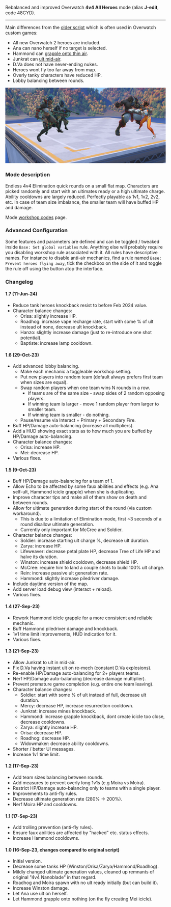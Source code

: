 Rebalanced and improved Overwatch **4v4 All Heroes** mode (alias **J-edit**, code 48CYD).

---

Main differences from the [older script](https://github.com/domuspopus/overwatch-4v4-all-heroes/blob/48df90949be856888b5e3db5ca1917e87e950997/main.ow) which is often used in Overwatch custom games:

- All new Overwatch 2 heroes are included.
- Ana can nano herself if no target is selected.
- Hammond can [grapple onto thin air](preview-ball-grapple.gif).
- Junkrat can [ult mid-air](preview-junk-ult.gif).
- D.Va does not have never-ending nukes.
- Heroes wont fly too far away from map.
- Overly tanky characters have reduced HP.
- Lobby balancing between rounds.

![preview](preview.png)

### Mode description

Endless 4v4 Elimination quick rounds on a small flat map. Characters are picked randomly and start with an ultimates ready or a high ultimate charge. Ability cooldowns are largely reduced. Perfectly playable as 1v1, 1v2, 2v2, etc. In case of team size imbalance, the smaller team will have buffed HP and damage.

Mode [workshop.codes](https://workshop.codes/48CYD) page.

### Advanced Configuration

Some features and parameters are defined and can be toggled / tweaked inside `Base: Set global variables` rule. Anything else will probably require you disabling workshop rule associated with it. All rules have descriptive names. For instance to disable anti-air mechanics, find a rule named `Base: Prevent heroes flying away`, tick the checkbox on the side of it and toggle the rule off using the button atop the interface.

### Changelog

#### 1.7 (11-Jun-24)

- Reduce tank heroes knockback resist to before Feb 2024 value.
- Character balance changes:
    - Orisa: slightly increase HP.
    - Roadhog: increase vape recharge rate, start with some % of ult instead of none, decrease ult knockback.
    - Hanzo: slightly increase damage (just to re-introduce one shot potential).
    - Baptiste: increase lamp cooldown.

#### 1.6 (29-Oct-23)

- Add advanced lobby balancing.
    - Make each mechanic a toggleable workshop setting.
    - Put new players into random team (default always prefers first team when sizes are equal).
    - Swap random players when one team wins N rounds in a row.
        - If teams are of the same size - swap sides of 2 random opposing players.
        - If winning team is larger - move 1 random player from larger to smaller team.
        - If winning team is smaller - do nothing.
    - Pause/resume via Interact + Primary + Secondary Fire.
- Buff HP/Damage auto-balancing (increase all multipliers).
- Add a HUD showing exact stats as to how much you are buffed by HP/Damage auto-balancing.
- Character balance changes:
    - Orisa: increase HP.
    - Mei: decrease HP.
- Various fixes.

#### 1.5 (9-Oct-23)

- Buff HP/Damage auto-balancing for a team of 1.
- Allow Echo to be affected by some faux abilities and effects (e.g. Ana self-ult, Hammond icicle grapple) when she is duplicating.
- Improve character tips and make all of them show on death and between rounds.
- Allow for ultimate generation during start of the round (via custom workaround).
    - This is due to a limitation of Elimination mode, first ~3 seconds of a round disallow ultimate generation.
    - Currently only important for McCree and Soldier.
- Character balance changes:
    - Soldier: increase starting ult charge %, decrease ult duration.
    - Zarya: increase HP.
    - Lifeweaver: decrease petal plate HP, decrease Tree of Life HP and halve its duration.
    - Winston: increase shield cooldown, decrease shield HP.
    - McCree: require him to land a couple shots to build 100% ult charge.
    - Rein: increase passive ult generation rate.
    - Hammond: slightly increase piledriver damage.
- Include daytime version of the map.
- Add server load debug view (interact + reload).
- Various fixes.

#### 1.4 (27-Sep-23)

- Rework Hammond icicle grapple for a more consistent and reliable mechanic.
- Buff Hammond piledriver damage and knockback.
- 1v1 time limit improvements, HUD indication for it.
- Various fixes.

#### 1.3 (21-Sep-23)

- Allow Junkrat to ult in mid-air.
- Fix D.Va having instant ult on re-mech (constant D.Va explosions).
- Re-enable HP/Damage auto-balancing for 2+ players teams.
- Nerf HP/Damage auto-balancing (decrease damage multiplier).
- Prevent premature game completion (e.g. entire one team leaving).
- Character balance changes:
    - Soldier: start with some % of ult instead of full, decrease ult duration.
    - Mercy: decrease HP, increase resurrection cooldown.
    - Junkrat: increase mines knockback.
    - Hammond: increase grapple knockback, dont create icicle too close, decrease cooldowns.
    - Zarya: slightly increase HP.
    - Orisa: decrease HP.
    - Roadhog: decrease HP.
    - Widowmaker: decrease ability cooldowns.
- Shorter / better UI messages.
- Increase 1v1 time limit.

#### 1.2 (17-Sep-23)

- Add team sizes balancing between rounds.
- Add measures to prevent overly long 1v1s (e.g Moira vs Moira).
- Restrict HP/Damage auto-balancing only to teams with a single player.
- Improvements to anti-fly rules.
- Decrease ultimate generation rate (280% -> 200%).
- Nerf Moira HP and cooldowns.

#### 1.1 (17-Sep-23)

- Add trolling prevention (anti-fly rules).
- Ensure faux abilities are affected by "hacked" etc. status effects.
- Increase Hammond cooldowns.

#### 1.0 (16-Sep-23, changes compared to original script)

- Initial version.
- Decrease some tanks HP (Winston/Orisa/Zarya/Hammond/Roadhog).
- Mildly changed ultimate generation values, cleaned up remnants of original "4v4 Nanoblade" in that regard. 
- Roadhog and Moira spawn with no ult ready initially (but can build it).
- Increase Winston damage.
- Let Ana use ult on herself.
- Let Hammond grapple onto nothing (on the fly creating Mei icicle).
